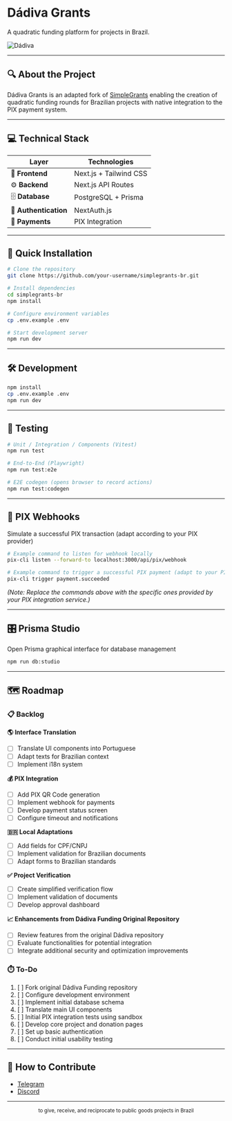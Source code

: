# Dádiva Grants

A quadratic funding platform for projects in Brazil.

![Dádiva](https://github.com/user-attachments/assets/6c69f570-e762-4186-bb2d-4b951a88aee4)


---

## 🔍 About the Project

Dádiva Grants is an adapted fork of [SimpleGrants](https://github.com/supermodularxyz/simplegrants) enabling the creation of quadratic funding rounds for Brazilian projects with native integration to the PIX payment system.

---

## 💻 Technical Stack

| Layer | Technologies |
|--------|-------------|
| 🎨 **Frontend** | Next.js + Tailwind CSS |
| ⚙️ **Backend** | Next.js API Routes |
| 🗄️ **Database** | PostgreSQL + Prisma |
| 🔐 **Authentication** | NextAuth.js |
| 💸 **Payments** | PIX Integration |

---

## 🚀 Quick Installation

```bash
# Clone the repository
git clone https://github.com/your-username/simplegrants-br.git

# Install dependencies
cd simplegrants-br
npm install

# Configure environment variables
cp .env.example .env

# Start development server
npm run dev
```

---

## 🛠️ Development

```sh
npm install
cp .env.example .env
npm run dev
```

---

## 🧪 Testing

```sh
# Unit / Integration / Components (Vitest)
npm run test

# End-to-End (Playwright)
npm run test:e2e

# E2E codegen (opens browser to record actions)
npm run test:codegen
```

---

## 📲 PIX Webhooks

Simulate a successful PIX transaction (adapt according to your PIX provider)

```sh
# Example command to listen for webhook locally
pix-cli listen --forward-to localhost:3000/api/pix/webhook

# Example command to trigger a successful PIX payment (adapt to your PIX provider)
pix-cli trigger payment.succeeded
```

*(Note: Replace the commands above with the specific ones provided by your PIX integration service.)*

---

## 🎛️ Prisma Studio

Open Prisma graphical interface for database management

```sh
npm run db:studio
```

---

## 🗺️ Roadmap

### 📋 Backlog

**🌎 Interface Translation**
  - [ ] Translate UI components into Portuguese
  - [ ] Adapt texts for Brazilian context
  - [ ] Implement i18n system

**💰 PIX Integration**
  - [ ] Add PIX QR Code generation
  - [ ] Implement webhook for payments
  - [ ] Develop payment status screen
  - [ ] Configure timeout and notifications

**🇧🇷 Local Adaptations**
  - [ ] Add fields for CPF/CNPJ
  - [ ] Implement validation for Brazilian documents
  - [ ] Adapt forms to Brazilian standards

**✅ Project Verification**
  - [ ] Create simplified verification flow
  - [ ] Implement validation of documents
  - [ ] Develop approval dashboard

**📈 Enhancements from Dádiva Funding Original Repository**
  - [ ] Review features from the original Dádiva repository
  - [ ] Evaluate functionalities for potential integration
  - [ ] Integrate additional security and optimization improvements

### ⏱️ To-Do

1. [ ] Fork original Dádiva Funding repository
2. [ ] Configure development environment
3. [ ] Implement initial database schema
4. [ ] Translate main UI components
5. [ ] Initial PIX integration tests using sandbox
6. [ ] Develop core project and donation pages
7. [ ] Set up basic authentication
8. [ ] Conduct initial usability testing

---

## 👥 How to Contribute

- [Telegram](https://t.me/+x3H3GHVTFFs5MTYx)
- [Discord](https://discord.com/invite/4S8da4vgKZ)
---

<p align="center">
  <sub>to give, receive, and reciprocate to public goods projects in Brazil</sub>
</p>

